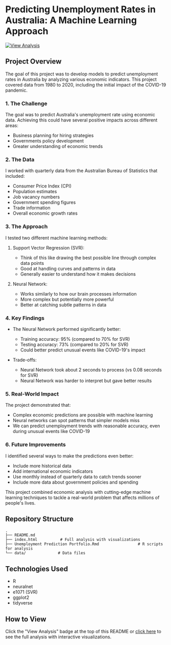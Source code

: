 # Predicting Unemployment Rates in Australia: A Machine Learning Approach

[![View Analysis](https://img.shields.io/badge/View-Full_Analysis-blue)](https://htmlpreview.github.io/?https://github.com/yourusername/australian_covid_unemployment/blob/main/index.html)

## Project Overview
The goal of this project was to develop models to predict unemployment rates in Australia by analyzing various economic indicators. This project covered data from 1980 to 2020, including the initial impact of the COVID-19 pandemic.

### 1. The Challenge
The goal was to predict Australia's unemployment rate using economic data. Achieving this could have several positive impacts across different areas:
- Business planning for hiring strategies
- Governments policy development
- Greater understanding of economic trends

### 2. The Data
I worked with quarterly data from the Australian Bureau of Statistics that included:
- Consumer Price Index (CPI)
- Population estimates
- Job vacancy numbers
- Government spending figures
- Trade information
- Overall economic growth rates

### 3. The Approach
I tested two different machine learning methods:

1. Support Vector Regression (SVR):
   - Think of this like drawing the best possible line through complex data points
   - Good at handling curves and patterns in data
   - Generally easier to understand how it makes decisions

2. Neural Network:
   - Works similarly to how our brain processes information
   - More complex but potentially more powerful
   - Better at catching subtle patterns in data

### 4. Key Findings
- The Neural Network performed significantly better:
  - Training accuracy: 95% (compared to 70% for SVR)
  - Testing accuracy: 73% (compared to 20% for SVR)
  - Could better predict unusual events like COVID-19's impact

- Trade-offs:
  - Neural Network took about 2 seconds to process (vs 0.08 seconds for SVR)
  - Neural Network was harder to interpret but gave better results

### 5. Real-World Impact
The project demonstrated that:
- Complex economic predictions are possible with machine learning
- Neural networks can spot patterns that simpler models miss
- We can predict unemployment trends with reasonable accuracy, even during unusual events like COVID-19

### 6. Future Improvements
I identified several ways to make the predictions even better:
- Include more historical data
- Add international economic indicators
- Use monthly instead of quarterly data to catch trends sooner
- Include more data about government policies and spending

This project combined economic analysis with cutting-edge machine learning techniques to tackle a real-world problem that affects millions of people's lives.

## Repository Structure
```
.
├── README.md
├── index.html          # Full analysis with visualizations
├── Unemployment Prediction Portfolio.Rmd                 # R scripts for analysis
└── data/              # Data files
```

## Technologies Used
- R
- neuralnet
- e1071 (SVR)
- ggplot2
- tidyverse

## How to View
Click the "View Analysis" badge at the top of this README or [click here](https://htmlpreview.github.io/?https://github.com/yourusername/australian_covid_unemployment/blob/main/index.html) to see the full analysis with interactive visualizations.